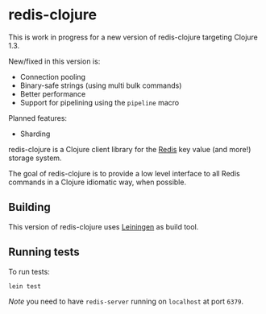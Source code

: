 # redis-clojure

This is work in progress for a new version of redis-clojure targeting Clojure 1.3.

New/fixed in this version is:

* Connection pooling
* Binary-safe strings (using multi bulk commands)
* Better performance
* Support for pipelining using the `pipeline` macro

Planned features:

* Sharding

redis-clojure is a Clojure client library for the
[Redis](http://code.google.com/p/redis) key value (and more!) storage
system.

The goal of redis-clojure is to provide a low level interface to all
Redis commands in a Clojure idiomatic way, when possible.

## Building 

This version of redis-clojure uses
[Leiningen](http://github.com/technomancy/leiningen) as build tool.

## Running tests

To run tests:

    lein test

*Note* you need to have `redis-server` running on `localhost` at port `6379`.

